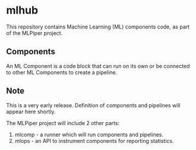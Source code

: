 # mlhub
This repository contains Machine Learning (ML) components code, as part of the MLPiper project.

## Components
An ML Component is a code block that can run on its own or be connected to other ML Components to create a pipeline.

## Note
This is a very early release. Definition of components and pipelines will appear here shortly.

The MLPiper project will include 2 other parts:

1) mlcomp - a runner which will run components and pipelines.
2) mlops - an API to instrument components for reporting statistics.
